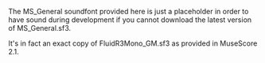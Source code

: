 The MS_General soundfont provided here is just a placeholder in order to have
sound during development if you cannot download the latest version of MS_General.sf3.

It's in fact an exact copy of FluidR3Mono_GM.sf3 as provided in MuseScore 2.1.
